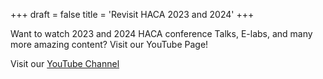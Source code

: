 +++
draft = false
title = 'Revisit HACA 2023 and 2024'
+++

Want to watch 2023 and 2024 HACA conference Talks, E-labs, and many more amazing content? Visit our YouTube Page!

Visit our [YouTube Channel](https://www.youtube.com/@HACA_Conference)